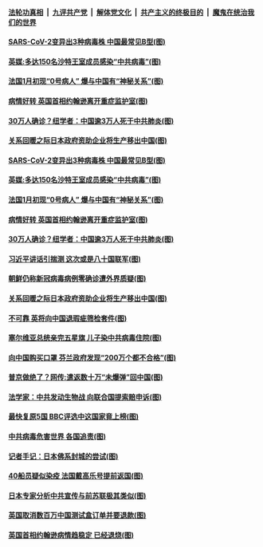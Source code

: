 

####  [法轮功真相](../../../../basic/blob/master/README.md?t=04102130) &nbsp;|&nbsp; [九评共产党](../../../../9ping.md/blob/master/README.md?t=04102130) &nbsp;|&nbsp; [解体党文化](../../../../jtdwh.md/blob/master/README.md?t=04102130)  &nbsp;|&nbsp; [共产主义的终极目的](../../../../gczydzjmd.md/blob/master/README.md?t=04102130) &nbsp;|&nbsp; [魔鬼在统治我们的世界](../../../../mgztzwmdsj.md/blob/master/README.md?t=04102130) 

#### [SARS-CoV-2变异出3种病毒株 中国最常见B型(图)](../pages/p9/929311.md?t=04102130) 

#### [英媒:多达150名沙特王室成员感染“中共病毒”(图)](../pages/p9/929323.md?t=04102130) 

#### [法国1月初现“0号病人” 爆与中国有“神秘关系”(图)](../pages/p9/929270.md?t=04102130) 

#### [病情好转 英国首相约翰逊离开重症监护室(图)](../pages/p9/929255.md?t=04102130) 

#### [30万人确诊？纽学者：中国逾3万人死于中共肺炎(图)](../pages/p9/929169.md?t=04102130) 

#### [关系回暖之际日本政府资助企业将生产移出中国(图)](../pages/p9/929231.md?t=04102130) 

#### [SARS-CoV-2变异出3种病毒株 中国最常见B型(图)](../pages/p9/929311.md?t=04102130) 

#### [英媒:多达150名沙特王室成员感染“中共病毒”(图)](../pages/p9/929323.md?t=04102130) 

#### [法国1月初现“0号病人” 爆与中国有“神秘关系”(图)](../pages/p9/929270.md?t=04102130) 

#### [病情好转 英国首相约翰逊离开重症监护室(图)](../pages/p9/929255.md?t=04102130) 

#### [30万人确诊？纽学者：中国逾3万人死于中共肺炎(图)](../pages/p9/929169.md?t=04102130) 

#### [习近平讲话引揣测 这次或是八十国联军(图)](../pages/p9/929246.md?t=04102130) 

#### [朝鲜仍称新冠病毒病例零确诊遭外界质疑(图)](../pages/p9/929244.md?t=04102130) 

#### [关系回暖之际日本政府资助企业将生产移出中国(图)](../pages/p9/929231.md?t=04102130) 

#### [不可靠 英将向中国退瑕疵筛检套件(图)](../pages/p9/929165.md?t=04102130) 

#### [塞尔维亚总统亲完五星旗 儿子染中共病毒住院(图)](../pages/p9/929145.md?t=04102130) 

#### [向中国购买口罩 芬兰政府发现“200万个都不合格”(图)](../pages/p9/929129.md?t=04102130) 

#### [普京做绝了？网传:遣返数十万“未爆弹”回中国(图)](../pages/p9/929142.md?t=04102130) 

#### [法学家：中共发动生物战 向联合国提索赔申诉(图)](../pages/p9/929060.md?t=04102130) 

#### [最快复原5国 BBC评选中这国家竟上榜(图)](../pages/p9/929069.md?t=04102130) 

#### [中共病毒危害世界 各国追责(图)](../pages/p9/929118.md?t=04102130) 

#### [记者手记：日本佛系封城的尝试(图)](../pages/p9/929111.md?t=04102130) 

#### [40船员疑似染疫 法国戴高乐号提前返国(图)](../pages/p9/929109.md?t=04102130) 

#### [日本专家分析中共宣传与前苏联极其类似(图)](../pages/p9/929095.md?t=04102130) 

#### [英国取消数百万中国测试盒订单并要退款(图)](../pages/p9/929090.md?t=04102130) 

#### [英国首相约翰逊病情趋稳定 已经退烧(图)](../pages/p9/929072.md?t=04102130) 

